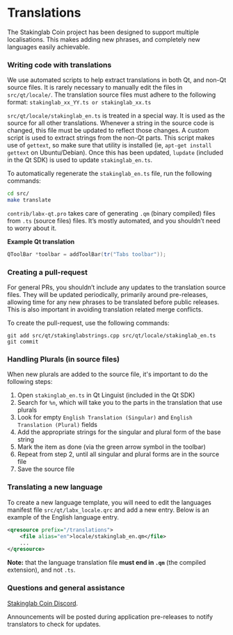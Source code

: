 Translations
============

The Stakinglab Coin project has been designed to support multiple localisations. This makes adding new phrases, and completely new languages easily achievable.

### Writing code with translations
We use automated scripts to help extract translations in both Qt, and non-Qt source files. It is rarely necessary to manually edit the files in `src/qt/locale/`. The translation source files must adhere to the following format:
`stakinglab_xx_YY.ts or stakinglab_xx.ts`

`src/qt/locale/stakinglab_en.ts` is treated in a special way. It is used as the source for all other translations. Whenever a string in the source code is changed, this file must be updated to reflect those changes. A custom script is used to extract strings from the non-Qt parts. This script makes use of `gettext`, so make sure that utility is installed (ie, `apt-get install gettext` on Ubuntu/Debian). Once this has been updated, `lupdate` (included in the Qt SDK) is used to update `stakinglab_en.ts`.

To automatically regenerate the `stakinglab_en.ts` file, run the following commands:
```sh
cd src/
make translate
```

`contrib/labx-qt.pro` takes care of generating `.qm` (binary compiled) files from `.ts` (source files) files. It’s mostly automated, and you shouldn’t need to worry about it.

**Example Qt translation**
```cpp
QToolBar *toolbar = addToolBar(tr("Tabs toolbar"));
```

### Creating a pull-request
For general PRs, you shouldn’t include any updates to the translation source files. They will be updated periodically, primarily around pre-releases, allowing time for any new phrases to be translated before public releases. This is also important in avoiding translation related merge conflicts.

To create the pull-request, use the following commands:
```
git add src/qt/stakinglabstrings.cpp src/qt/locale/stakinglab_en.ts
git commit
```

### Handling Plurals (in source files)
When new plurals are added to the source file, it's important to do the following steps:

1. Open `stakinglab_en.ts` in Qt Linguist (included in the Qt SDK)
2. Search for `%n`, which will take you to the parts in the translation that use plurals
3. Look for empty `English Translation (Singular)` and `English Translation (Plural)` fields
4. Add the appropriate strings for the singular and plural form of the base string
5. Mark the item as done (via the green arrow symbol in the toolbar)
6. Repeat from step 2, until all singular and plural forms are in the source file
7. Save the source file

### Translating a new language
To create a new language template, you will need to edit the languages manifest file `src/qt/labx_locale.qrc` and add a new entry. Below is an example of the English language entry.

```xml
<qresource prefix="/translations">
    <file alias="en">locale/stakinglab_en.qm</file>
    ...
</qresource>
```

**Note:** that the language translation file **must end in `.qm`** (the compiled extension), and not `.ts`.

### Questions and general assistance
[Stakinglab Coin Discord](https://discord.stakinglab.io).

Announcements will be posted during application pre-releases to notify translators to check for updates.
